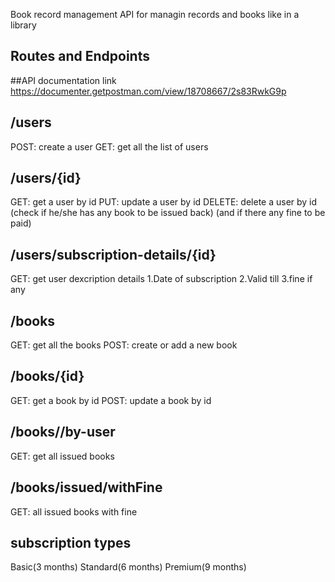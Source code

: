 Book record management API for managin records and books like in a library

## Routes and Endpoints

##API documentation link
https://documenter.getpostman.com/view/18708667/2s83RwkG9p

## /users
POST: create a user
GET: get all the list of users

## /users/{id}
GET: get a user by id
PUT: update a user by id
DELETE: delete a user by id (check if he/she has any book to be issued back) (and if there any fine to be paid)

## /users/subscription-details/{id}
GET: get user dexcription details
1.Date of subscription
2.Valid till
3.fine if any

## /books
GET: get all the books
POST: create or add a new book

## /books/{id}
GET: get a book by id
POST: update a book by id 

## /books//by-user
GET: get all issued books

## /books/issued/withFine
GET: all issued books with fine

## subscription types
Basic(3 months)
Standard(6 months)
Premium(9 months)
